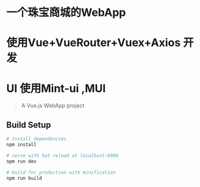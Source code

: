 # 一个珠宝商城的WebApp
# 使用Vue+VueRouter+Vuex+Axios 开发
# UI 使用Mint-ui ,MUI

> A Vue.js WebApp project

## Build Setup

``` bash
# install dependencies
npm install

# serve with hot reload at localhost:8080
npm run dev

# build for production with minification
npm run build

